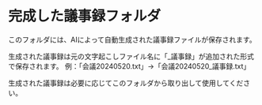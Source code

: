 # 完成した議事録フォルダ

このフォルダには、AIによって自動生成された議事録ファイルが保存されます。

生成された議事録は元の文字起こしファイル名に「_議事録」が追加された形式で保存されます。
例：「会議20240520.txt」→「会議20240520_議事録.txt」

生成された議事録は必要に応じてこのフォルダから取り出して使用してください。